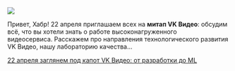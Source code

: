 <!--2025-04-15 12:33:17-->
<div class="yb">
  <div class="rss habr"><img src="https://habrastorage.org/getpro/habr/upload_files/e2e/fab/63d/e2efab63ddc824d05f8fe8ddb3e3061e.png" /><p>Привет, Хабр! 22 апреля приглашаем всех на&nbsp;<strong>митап VK Видео</strong>: обсудим всё, что вы хотели знать о работе высоконагруженного видеосервиса.&nbsp;Расскажем про&nbsp;направления технологического развития VK Видео,&nbsp;нашу&nbsp;лабораторию качества... <p class="titl"><a href="https://habr.com/ru/companies/vk/news/901062/?utm_source=habrahabr&utm_medium=rss&utm_campaign=901062">22 апреля заглянем под капот VK Видео: от разработки до ML</a></p></div>
</div>
